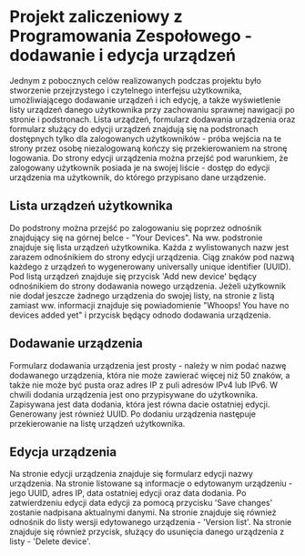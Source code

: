 # Projekt zaliczeniowy z Programowania Zespołowego - dodawanie i edycja urządzeń
Jednym z pobocznych celów realizowanych podczas projektu było stworzenie 
przejrzystego i czytelnego interfejsu użytkownika, umożliwiającego 
dodawanie urządzeń i ich edycję, a także wyświetlenie listy urządzeń danego użytkownika 
przy zachowaniu sprawnej nawigacji po stronie i podstronach. 
Lista urządzeń, formularz dodawania urządzenia oraz formularz służący do edycji urządzeń 
znajdują się na podstronach dostępnych tylko dla zalogowanych użytkowników - próba wejścia 
na te strony przez osobę niezalogowaną kończy się przekierowaniem na stronę logowania. Do strony edycji 
urządzenia można przejść pod warunkiem, że zalogowany użytkownik posiada je na swojej liście - 
dostęp do edycji urządzenia ma użytkownik, do którego przypisano dane urządzenie.

## Lista urządzeń użytkownika
Do podstrony można przejść po zalogowaniu się poprzez odnośnik znajdujący się na górnej 
belce - "Your Devices". Na ww. podstronie znajduje się lista urządzeń użytkownika. Każda z 
wylistowanych nazw jest zarazem odnośnikiem do strony edycji urządzenia. 
Ciąg znaków pod nazwą każdego z urządzeń to wygenerowany universally unique identifier (UUID). Pod listą 
urządzeń znajduje się przycisk 'Add new device' będący odnośnikiem do strony dodawania nowego urządzenia.
Jeżeli użytkownik nie dodał jeszcze żadnego urządzenia do swojej listy, na stronie z listą 
zamiast ww. informacji znajduje się powiadomienie "Whoops! You have no devices added yet" i 
przycisk będący odnodo dodawania urządzenia.

## Dodawanie urządzenia
Formularz dodawania urządzenia jest prosty - należy w nim podać nazwę dodawanego 
urządzenia, która nie może zawierać więcej niż 50 znaków, a także nie może być pusta oraz adres IP
z puli adresów IPv4 lub IPv6. W chwili dodania urządzenia jest ono przypisywane do użytkownika. Zapisywana jest data 
dodania, która jest równa dacie ostatniej edycji. Generowany jest również UUID. Po dodaniu 
urządzenia następuje przekierowanie na listę urządzeń użytkownika.

## Edycja urządzenia
Na stronie edycji urządzenia znajduje się formularz edycji nazwy urządzenia. Na stronie listowane są informacje o edytowanym urządzeniu - jego UUID, adres IP, data ostatniej
edycji oraz data dodania. Po zatwierdzeniu edycji data edycji za pomocą przycisku 'Save changes' 
zostanie nadpisana aktualnymi danymi. Na stronie znajduje się również odnośnik do listy wersji
edytowanego urządzenia - 'Version list'. Na stronie znajduje się również 
przycisk, służący do usunięcia danego urządzenia z listy - 'Delete device'. 